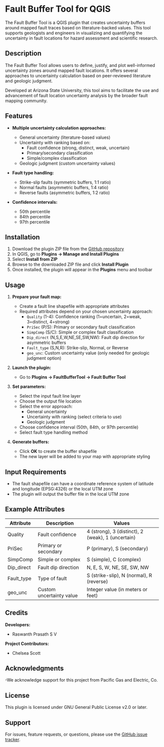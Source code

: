 # Fault Buffer Tool for QGIS

The Fault Buffer Tool is a QGIS plugin that creates uncertainty buffers around mapped fault traces based on literature-backed values. This tool supports geologists and engineers in visualizing and quantifying the uncertainty in fault locations for hazard assessment and scientific research.

## Description

The Fault Buffer Tool allows users to define, justify, and plot well-informed uncertainty zones around mapped fault locations. It offers several approaches to uncertainty calculation based on peer-reviewed literature and geologic judgment.

Developed at Arizona State University, this tool aims to facilitate the use and advancement of fault location uncertainty analysis by the broader fault mapping community.

## Features

- **Multiple uncertainty calculation approaches:**
  - General uncertainty (literature-based values)
  - Uncertainty with ranking based on:
    - Fault confidence (strong, distinct, weak, uncertain)
    - Primary/secondary classification
    - Simple/complex classification
  - Geologic judgment (custom uncertainty values)

- **Fault type handling:**
  - Strike-slip faults (symmetric buffers, 1:1 ratio)
  - Normal faults (asymmetric buffers, 1:4 ratio)
  - Reverse faults (asymmetric buffers, 1:2 ratio)

- **Confidence intervals:**
  - 50th percentile
  - 84th percentile
  - 97th percentile

## Installation

1. Download the plugin ZIP file from the [GitHub repository](https://github.com/Raswanth-Prasath/faultbuffertool)
2. In QGIS, go to **Plugins → Manage and Install Plugins**
3. Select **Install from ZIP**
4. Browse to the downloaded ZIP file and click **Install Plugin**
5. Once installed, the plugin will appear in the **Plugins** menu and toolbar

## Usage

1. **Prepare your fault map:**
   - Create a fault line shapefile with appropriate attributes
   - Required attributes depend on your chosen uncertainty approach:
     - `Quality` (1-4): Confidence ranking (1=uncertain, 2=weak, 3=distinct, 4=strong)
     - `PriSec` (P/S): Primary or secondary fault classification
     - `SimpComp` (S/C): Simple or complex fault classification
     - `Dip_direct` (N,S,E,W,NE,SE,SW,NW): Fault dip direction for asymmetric buffers
     - `Fault_type` (S,N,R): Strike-slip, Normal, or Reverse
     - `geo_unc`: Custom uncertainty value (only needed for geologic judgment option)

2. **Launch the plugin:**
   - Go to **Plugins → FaultBufferTool → Fault Buffer Tool**

3. **Set parameters:**
   - Select the input fault line layer
   - Choose the output file location
   - Select the error approach:
     - General uncertainty
     - Uncertainty with ranking (select criteria to use)
     - Geologic judgment
   - Choose confidence interval (50th, 84th, or 97th percentile)
   - Select fault type handling method

4. **Generate buffers:**
   - Click **OK** to create the buffer shapefile
   - The new layer will be added to your map with appropriate styling

## Input Requirements

- The fault shapefile can have a coordinate reference system of latitude and longitude (EPSG:4326) or the local UTM zone
- The plugin will output the buffer file in the local UTM zone

## Example Attributes

| Attribute | Description | Values |
|-----------|-------------|--------|
| Quality | Fault confidence | 4 (strong), 3 (distinct), 2 (weak), 1 (uncertain) |
| PriSec | Primary or secondary | P (primary), S (secondary) |
| SimpComp | Simple or complex | S (simple), C (complex) |
| Dip_direct | Fault dip direction | N, E, S, W, NE, SE, SW, NW |
| Fault_type | Type of fault | S (strike-slip), N (normal), R (reverse) |
| geo_unc | Custom uncertainty value | Integer value (in meters or feet) |

## Credits

**Developers:**
- Raswanth Prasath S V

**Project Contributors:**
- Chelsea Scott

## Acknowledgments 

-We acknowledge support for this project from Pacific Gas and Electric, Co. 

## License

This plugin is licensed under GNU General Public License v2.0 or later.

<!-- ## Citation

If you use this tool in your research or publications, please cite:
- Scott, C., Prasath, R., Arrowsmith, R., Madugo, C., & Kottke, A. (2025). Fault Buffer Tool: A GIS-based tool for quantifying uncertainty in mapped fault locations. *Journal of Structural Geology*. -->

## Support

For issues, feature requests, or questions, please use the [GitHub issue tracker](https://github.com/Raswanth-Prasath/faultbuffertool/issues).
